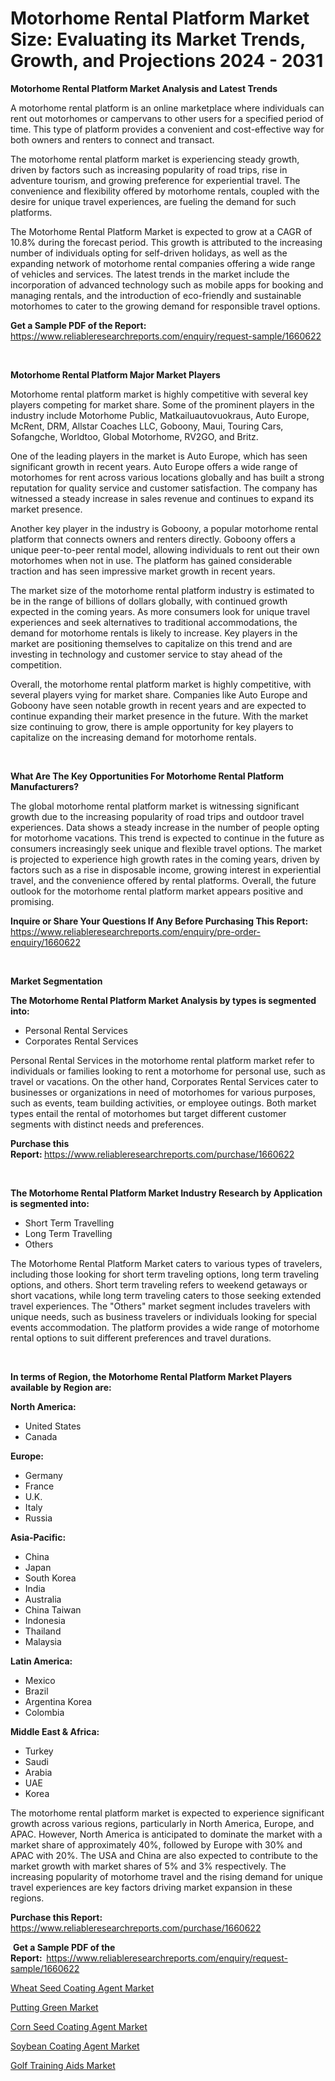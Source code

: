 <p><h1>Motorhome Rental Platform Market Size: Evaluating its Market Trends, Growth, and Projections 2024 - 2031</h1></p><p><strong>Motorhome Rental Platform Market Analysis and Latest Trends</strong></p>
<p><p>A motorhome rental platform is an online marketplace where individuals can rent out motorhomes or campervans to other users for a specified period of time. This type of platform provides a convenient and cost-effective way for both owners and renters to connect and transact.</p><p>The motorhome rental platform market is experiencing steady growth, driven by factors such as increasing popularity of road trips, rise in adventure tourism, and growing preference for experiential travel. The convenience and flexibility offered by motorhome rentals, coupled with the desire for unique travel experiences, are fueling the demand for such platforms.</p><p>The Motorhome Rental Platform Market is expected to grow at a CAGR of 10.8% during the forecast period. This growth is attributed to the increasing number of individuals opting for self-driven holidays, as well as the expanding network of motorhome rental companies offering a wide range of vehicles and services. The latest trends in the market include the incorporation of advanced technology such as mobile apps for booking and managing rentals, and the introduction of eco-friendly and sustainable motorhomes to cater to the growing demand for responsible travel options.</p></p>
<p><strong>Get a Sample PDF of the Report:&nbsp;</strong> <a href="https://www.reliableresearchreports.com/enquiry/request-sample/1660622">https://www.reliableresearchreports.com/enquiry/request-sample/1660622</a></p>
<p>&nbsp;</p>
<p><strong>Motorhome Rental Platform Major Market Players</strong></p>
<p><p>Motorhome rental platform market is highly competitive with several key players competing for market share. Some of the prominent players in the industry include Motorhome Public, Matkailuautovuokraus, Auto Europe, McRent, DRM, Allstar Coaches LLC, Goboony, Maui, Touring Cars, Sofangche, Worldtoo, Global Motorhome, RV2GO, and Britz.</p><p>One of the leading players in the market is Auto Europe, which has seen significant growth in recent years. Auto Europe offers a wide range of motorhomes for rent across various locations globally and has built a strong reputation for quality service and customer satisfaction. The company has witnessed a steady increase in sales revenue and continues to expand its market presence.</p><p>Another key player in the industry is Goboony, a popular motorhome rental platform that connects owners and renters directly. Goboony offers a unique peer-to-peer rental model, allowing individuals to rent out their own motorhomes when not in use. The platform has gained considerable traction and has seen impressive market growth in recent years.</p><p>The market size of the motorhome rental platform industry is estimated to be in the range of billions of dollars globally, with continued growth expected in the coming years. As more consumers look for unique travel experiences and seek alternatives to traditional accommodations, the demand for motorhome rentals is likely to increase. Key players in the market are positioning themselves to capitalize on this trend and are investing in technology and customer service to stay ahead of the competition.</p><p>Overall, the motorhome rental platform market is highly competitive, with several players vying for market share. Companies like Auto Europe and Goboony have seen notable growth in recent years and are expected to continue expanding their market presence in the future. With the market size continuing to grow, there is ample opportunity for key players to capitalize on the increasing demand for motorhome rentals.</p></p>
<p>&nbsp;</p>
<p><strong>What Are The Key Opportunities For Motorhome Rental Platform Manufacturers?</strong></p>
<p><p>The global motorhome rental platform market is witnessing significant growth due to the increasing popularity of road trips and outdoor travel experiences. Data shows a steady increase in the number of people opting for motorhome vacations. This trend is expected to continue in the future as consumers increasingly seek unique and flexible travel options. The market is projected to experience high growth rates in the coming years, driven by factors such as a rise in disposable income, growing interest in experiential travel, and the convenience offered by rental platforms. Overall, the future outlook for the motorhome rental platform market appears positive and promising.</p></p>
<p><strong>Inquire or Share Your Questions If Any Before Purchasing This Report:</strong> <a href="https://www.reliableresearchreports.com/enquiry/pre-order-enquiry/1660622">https://www.reliableresearchreports.com/enquiry/pre-order-enquiry/1660622</a></p>
<p>&nbsp;</p>
<p><strong>Market Segmentation</strong></p>
<p><strong>The Motorhome Rental Platform Market Analysis by types is segmented into:</strong></p>
<p><ul><li>Personal Rental Services</li><li>Corporates Rental Services</li></ul></p>
<p><p>Personal Rental Services in the motorhome rental platform market refer to individuals or families looking to rent a motorhome for personal use, such as travel or vacations. On the other hand, Corporates Rental Services cater to businesses or organizations in need of motorhomes for various purposes, such as events, team building activities, or employee outings. Both market types entail the rental of motorhomes but target different customer segments with distinct needs and preferences.</p></p>
<p><strong>Purchase this Report:&nbsp;</strong><a href="https://www.reliableresearchreports.com/purchase/1660622">https://www.reliableresearchreports.com/purchase/1660622</a></p>
<p>&nbsp;</p>
<p><strong>The Motorhome Rental Platform Market Industry Research by Application is segmented into:</strong></p>
<p><ul><li>Short Term Travelling</li><li>Long Term Travelling</li><li>Others</li></ul></p>
<p><p>The Motorhome Rental Platform Market caters to various types of travelers, including those looking for short term traveling options, long term traveling options, and others. Short term traveling refers to weekend getaways or short vacations, while long term traveling caters to those seeking extended travel experiences. The "Others" market segment includes travelers with unique needs, such as business travelers or individuals looking for special events accommodation. The platform provides a wide range of motorhome rental options to suit different preferences and travel durations.</p></p>
<p>&nbsp;</p>
<p><strong>In terms of Region, the Motorhome Rental Platform Market Players available by Region are:</strong></p>
<p>
    <p> <strong> North America: </strong>
        <ul>
            <li>United States</li>
            <li>Canada</li>
        </ul>
        </p> 
    <p> <strong> Europe: </strong>
        <ul>
            <li>Germany</li>
            <li>France</li>
            <li>U.K.</li>
            <li>Italy</li>
            <li>Russia</li>
        </ul>
        </p> 
    <p> <strong> Asia-Pacific: </strong>
        <ul>
            <li>China</li>
            <li>Japan</li>
            <li>South Korea</li>
            <li>India</li>
            <li>Australia</li>
            <li>China Taiwan</li>
            <li>Indonesia</li>
            <li>Thailand</li>
            <li>Malaysia</li>
        </ul>
        </p> 
    <p> <strong> Latin America: </strong>
        <ul>
            <li>Mexico</li>
            <li>Brazil</li>
            <li>Argentina Korea</li>
            <li>Colombia</li>
        </ul>
        </p> 
    <p> <strong> Middle East & Africa: </strong>
        <ul>
            <li>Turkey</li>
            <li>Saudi</li>
            <li>Arabia</li>
            <li>UAE</li>
            <li>Korea</li>
        </ul>
    </p>
    </p>
<p><p>The motorhome rental platform market is expected to experience significant growth across various regions, particularly in North America, Europe, and APAC. However, North America is anticipated to dominate the market with a market share of approximately 40%, followed by Europe with 30% and APAC with 20%. The USA and China are also expected to contribute to the market growth with market shares of 5% and 3% respectively. The increasing popularity of motorhome travel and the rising demand for unique travel experiences are key factors driving market expansion in these regions.</p></p>
<p><strong>Purchase this Report: </strong><a href="https://www.reliableresearchreports.com/purchase/1660622">https://www.reliableresearchreports.com/purchase/1660622</a></p>
<p>&nbsp;<strong>Get a Sample PDF of the Report:&nbsp;&nbsp;</strong><a href="https://www.reliableresearchreports.com/enquiry/request-sample/1660622">https://www.reliableresearchreports.com/enquiry/request-sample/1660622</a></p>
<p><strong></strong></p>
<p><p><a href="https://sudsy-motorcycle-bbc.notion.site/Wheat-Seed-Coating-Agent-Market-Offers-Provide-Insightful-Data-for-the-Time-Period-from-2024-to-2031-d3847e90948f4ad898d560a7e42fcdfa">Wheat Seed Coating Agent Market</a></p><p><a href="https://view.publitas.com/reportprime-1/putting-green-market-furnish-information-about-market-size-market-share-market-dynamics-and-projections-spanning-from-2024-to-2031/">Putting Green Market</a></p><p><a href="https://military-diascia-e68.notion.site/Decoding-the-Corn-Seed-Coating-Agent-Market-A-Deep-Dive-into-the-Latest-Market-Trends-Market-Segme-d68886285a4c44c2855f749c1310bb6c">Corn Seed Coating Agent Market</a></p><p><a href="https://meowing-canidae-761.notion.site/Soybean-Coating-Agent-Market-Research-Report-Provides-Critical-Insights-that-can-help-Shape-Business-50a245141df44114a2ac2b4263f860cc">Soybean Coating Agent Market</a></p><p><a href="https://view.publitas.com/reportprime-1/golf-training-aids-market-share-market-new-trends-analysis-report-by-type-by-application-by-end-use-by-region-and-segment-forecasts-2024-2031/">Golf Training Aids Market</a></p></p>